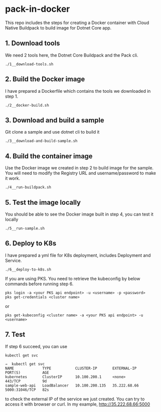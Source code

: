 # pack-in-docker

This repo includes the steps for creating a Docker container with Cloud Native Buildpack to build image for Dotnet Core app.

## 1. Download tools

We need 2 tools here, the Dotnet Core Buildpack and the Pack cli.

```
./1__download-tools.sh
```

## 2. Build the Docker image

I have prepared a Dockerfile which contains the tools we downloaded in step 1.

```
./2__docker-build.sh
```

## 3. Download and build a sample

Git clone a sample and use dotnet cli to build it

```
./3__download-and-build-sample.sh
```

## 4. Build the container image

Use the Docker image we created in step 2 to build image for the sample. You will need to modify the Registry URL and username/password to make it work.

```
./4__run-buildpack.sh
```

## 5. Test the image locally

You should be able to see the Docker image built in step 4, you can test it locally

```
./5__run-sample.sh
```

## 6. Deploy to K8s

I have prepared a yml file for K8s deployment, includes Deployment and Service.

```
./6__deploy-to-k8s.sh
```

If you are using PKS. You need to retrieve the kubeconfig by below commands before running step 6.  

```
pks login -a <your PKS api endpoint> -u <username> -p <password>
pks get-credentials <cluster name>
```

or

```
pks get-kubeconfig <cluster name> -a <your PKS api endpoint> -u <username>
```

## 7. Test

If step 6 succeed, you can use

```
kubectl get svc
```

```
⇒  kubectl get svc
NAME             TYPE           CLUSTER-IP       EXTERNAL-IP    PORT(S)          AGE
kubernetes       ClusterIP      10.100.200.1     <none>         443/TCP          9d
sample-web-api   LoadBalancer   10.100.200.135   35.222.68.66   5000:31046/TCP   82s
```

to check the external IP of the service we just created. You can try to access it with browser or curl. In my example, http://35.222.68.66:5000
